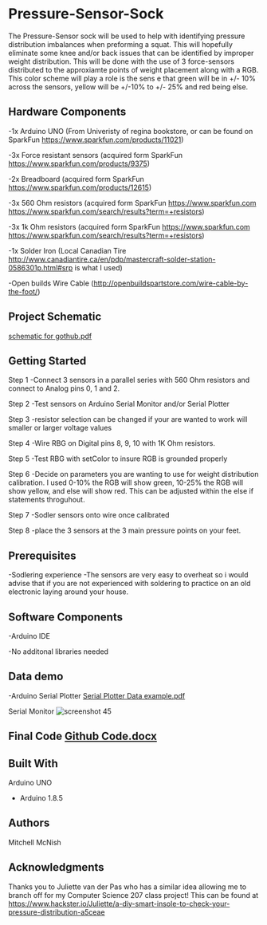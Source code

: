 # Pressure-Sensor-Sock
  The Pressure-Sensor sock will be used to help with identifying pressure distribution imbalances when preforming a squat. This will hopefully eliminate some knee and/or back issues that can be identified by improper weight distribution. This will be done with the use of 3 force-sensors distributed to the approxiamte points of weight placement along with a RGB. This color scheme will play a role is the sens e that green will be in +/- 10% across the sensors, yellow will be +/-10% to +/- 25% and red being else. 

## Hardware Components
  -1x Arduino UNO (From Univeristy of regina bookstore, or can be found on SparkFun https://www.sparkfun.com/products/11021)
  
  -3x Force resistant sensors  (acquired form SparkFun https://www.sparkfun.com/products/9375)
  
  -2x Breadboard (acquired form SparkFun https://www.sparkfun.com/products/12615)
  
  -3x 560 Ohm resistors (acquired form SparkFun https://www.sparkfun.com https://www.sparkfun.com/search/results?term=+resistors)
  
  -3x 1k Ohm resistors (acquired form SparkFun https://www.sparkfun.com https://www.sparkfun.com/search/results?term=+resistors)
  
  -1x Solder Iron (Local Canadian Tire http://www.canadiantire.ca/en/pdp/mastercraft-solder-station-0586301p.html#srp is what I used)
  
  -Open builds Wire Cable (http://openbuildspartstore.com/wire-cable-by-the-foot/)
  
## Project Schematic 

[schematic for gothub.pdf](https://github.com/Mcnish15/Pressure-Sensor-Sock/files/1913147/schematic.for.gothub.pdf)



## Getting Started
Step 1 
  -Connect 3 sensors in a parallel series with 560 Ohm resistors  and connect to Analog pins 0, 1  and 2.
  
  
Step 2 
  -Test sensors on Arduino Serial Monitor and/or Serial Plotter
  
  
Step 3
  -resistor selection can be changed if your are wanted to work will smaller or larger voltage values 
  
  
Step 4
  -Wire RBG on Digital pins 8, 9, 10 with 1K Ohm resistors. 
  
  
Step 5
  -Test RBG with setColor to insure RGB is grounded properly 
  
  
Step 6
  -Decide on parameters you are wanting to use for weight distribution calibration. I used 0-10% the RGB will show green, 10-25% the RGB will show yellow, and else will show red. This can be adjusted within the else if statements throguhout. 
  
  
Step 7
  -Sodler sensors onto wire once calibrated
  
  
Step 8 
  -place the 3 sensors at the 3 main pressure points on your feet. 
  

## Prerequisites
  -Sodlering experience
    -The sensors are very easy to overheat so i would advise that if you are not experienced with soldering to practice on an               old electronic laying around your house. 
  


## Software Components
  -Arduino IDE
  
  -No additonal libraries needed 

## Data demo
  -Arduino Serial Plotter
  [Serial Plotter Data example.pdf](https://github.com/Mcnish15/Pressure-Sensor-Sock/files/1913168/Serial.Plotter.Data.example.pdf)
  
  
  Serial Monitor
  ![screenshot 45](https://user-images.githubusercontent.com/37302592/38839270-1adef986-4197-11e8-9a4f-954f8e79687d.png)
 

## Final Code  [Github Code.docx](https://github.com/Mcnish15/Pressure-Sensor-Sock/files/1913190/Github.Code.docx)

## Built With
  Arduino UNO
   - Arduino 1.8.5

## Authors

Mitchell McNish


## Acknowledgments

Thanks you to Juliette van der Pas who has a similar idea allowing me to branch off for my Computer Science 207 class project! This can be found at https://www.hackster.io/Juliette/a-diy-smart-insole-to-check-your-pressure-distribution-a5ceae
